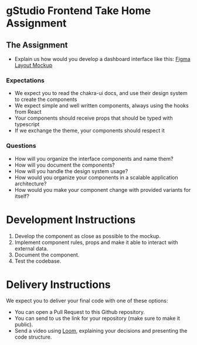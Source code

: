 # gStudio Frontend Take Home Assignment

## The Assignment
- Explain us how would you develop a dashboard interface like this: [Figma Layout Mockup](https://www.figma.com/file/dyQjea3CuFLm14QdFT1rLW/gStudio-Frontend-Take-Home-Assignment?node-id=0%3A1)

### Expectations
- We expect you to read the chakra-ui docs, and use their design system to create the components
- We expect simple and well written components, always using the hooks from React
- Your components should receive props that should be typed with typescript
- If we exchange the theme, your components should respect it

### Questions
- How will you organize the interface components and name them?
- How will you document the components?
- How will you handle the design system usage?
- How would you organize your components in a scalable application architecture? 
- How would you make your component change with provided variants for itself?

# Development Instructions

1. Develop the component as close as possible to the mockup.
2. Implement component rules, props and make it able to interact with external data.
3. Document the component.
4. Test the codebase.

# Delivery Instructions

We expect you to deliver your final code with one of these options:

- You can open a Pull Request to this Github repository.
- You can send to us the link for your repository (make sure to make it public).
- Send a video using [Loom](https://www.loom.com/), explaining your decisions and presenting the code structure.
